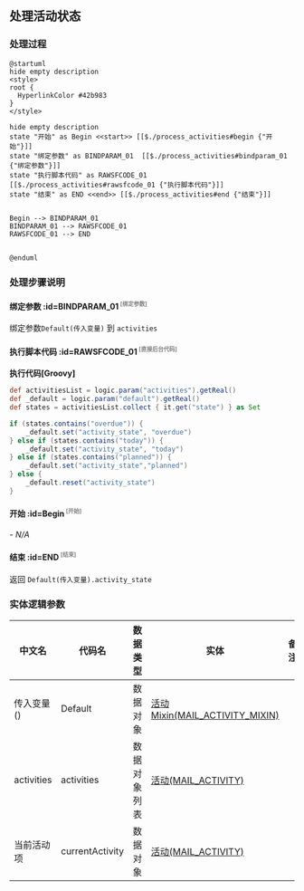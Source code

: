 ## 处理活动状态 <!-- {docsify-ignore-all} -->

   

### 处理过程

```plantuml
@startuml
hide empty description
<style>
root {
  HyperlinkColor #42b983
}
</style>

hide empty description
state "开始" as Begin <<start>> [[$./process_activities#begin {"开始"}]]
state "绑定参数" as BINDPARAM_01  [[$./process_activities#bindparam_01 {"绑定参数"}]]
state "执行脚本代码" as RAWSFCODE_01  [[$./process_activities#rawsfcode_01 {"执行脚本代码"}]]
state "结束" as END <<end>> [[$./process_activities#end {"结束"}]]


Begin --> BINDPARAM_01
BINDPARAM_01 --> RAWSFCODE_01
RAWSFCODE_01 --> END


@enduml
```


### 处理步骤说明

#### 绑定参数 :id=BINDPARAM_01<sup class="footnote-symbol"> <font color=gray size=1>[绑定参数]</font></sup>



绑定参数`Default(传入变量)` 到 `activities`
#### 执行脚本代码 :id=RAWSFCODE_01<sup class="footnote-symbol"> <font color=gray size=1>[直接后台代码]</font></sup>



<p class="panel-title"><b>执行代码[Groovy]</b></p>

```groovy
def activitiesList = logic.param("activities").getReal()
def _default = logic.param("default").getReal()
def states = activitiesList.collect { it.get("state") } as Set

if (states.contains("overdue")) {
    _default.set("activity_state", "overdue")
} else if (states.contains("today")) {
    _default.set("activity_state", "today")
} else if (states.contains("planned")) {
    _default.set("activity_state","planned")
} else {
    _default.reset("activity_state")
}
```

#### 开始 :id=Begin<sup class="footnote-symbol"> <font color=gray size=1>[开始]</font></sup>



*- N/A*
#### 结束 :id=END<sup class="footnote-symbol"> <font color=gray size=1>[结束]</font></sup>



返回 `Default(传入变量).activity_state`



### 实体逻辑参数

|    中文名   |    代码名    |  数据类型    |  实体   |备注 |
| --------| --------| -------- | -------- | --------   |
|传入变量(<i class="fa fa-check"/></i>)|Default|数据对象|[活动Mixin(MAIL_ACTIVITY_MIXIN)](module/mail/mail_activity_mixin.md)||
|activities|activities|数据对象列表|[活动(MAIL_ACTIVITY)](module/mail/mail_activity.md)||
|当前活动项|currentActivity|数据对象|[活动(MAIL_ACTIVITY)](module/mail/mail_activity.md)||
